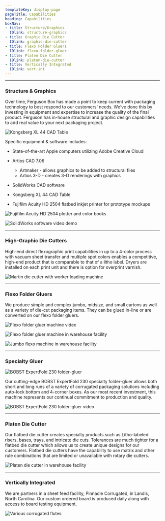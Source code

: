 ```yaml
---
templateKey: display-page
pageTitle: Capabilities
heading: Capabilities
boxNav:
- title: Structure/Graphics
  IDlink: structure-graphics
- title: Graphic Die Cutter
  IDlink: graphic-die-cutter
- title: Flexo Folder Gluers
  IDlink: flexo-folder-gluer
- title: Platen Die Cutter
  IDlink: platen-die-cutter
- title: Vertically Integrated
  IDlink: vert-int
---
```


---
<a id="structure-graphics"></a>

### Structure & Graphics

Over time, Ferguson Box has made a point to keep current with packaging technology to best respond to our customers’ needs. We’ve done this by investing in equipment and expertise to increase the quality of the final product. Ferguson has in-house structural and graphic design capabilities to add real value to your next packaging project.

![Kongsberg XL 44 CAD Table](uploads/kongsberg_cad_table.png#align-right)

Specific equipment & software includes:

* State-of-the-art Apple computers utilizing Adobe Creative Cloud
* Artios CAD 7.06

  * Artmaker - allows graphics to be added to structural files
  * Artios 3-D - creates 3-D renderings with graphics
* SolidWorks CAD software
* Kongsberg XL 44 CAD Table
* Fujifilm Acuity HD 2504 flatbed inkjet printer for prototype mockups

![Fujifilm Acuity HD 2504 plotter and color books](uploads/fujifilm_plotter_color.png#align-center)

![SolidWorks software video demo](uploads/solidworks_demo.gif#align-center)

---
<a id="graphic-die-cutter"></a> 

### High-Graphic Die Cutters

High-end direct flexographic print capabilities in up to a 4-color process with vacuum sheet transfer and multiple spot colors enables a competitive, high-end product that is comparable to that of a litho label. Dryers are installed on each print unit and there is option for overprint varnish.

![Martin die cutter with worker loading machine](uploads/martin.jpg#align-center)

---
<a id="flexo-folder-gluer"></a> 

### Flexo Folder Gluers

We produce simple and complex jumbo, midsize, and small cartons as well as a variety of die-cut packaging items. They can be glued in-line or are converted on our flexo folder gluers.

![Flexo folder gluer machine video](uploads/flexo_folder_gluer.gif#align-center)

![Flexo folder gluer machine in warehouse facility](uploads/flexo_folder_gluer.jpg#align-center)

![Jumbo flexo machine in warehouse facility](uploads/jumbo_flexo.jpg#align-center)

---
<a id="specialty-gluer"></a> 

### Specialty Gluer

![BOBST ExpertFold 230 folder-gluer](uploads/bobst_expertfold.png#align-center)

Our cutting-edge BOBST ExpertFold 230 specialty folder-gluer allows both short and long runs of a variety of corrugated packaging solutions including auto-lock bottom and 4-corner boxes. As our most recent investment, this machine represents our continual commitment to production and quality.

![BOBST ExpertFold 230 folder-gluer video](uploads/bobst.gif#align-center)

---
<a id="platen-die-cutter"></a> 

### Platen Die Cutter

Our flatbed die cutter creates specialty products such as Litho-labeled risers, bases, trays, and intricate die cuts. Tolerances are much tighter for a flatbed die cutter which allows us to create unique designs for our customers. Flatbed die cutters have the capability to use matrix and other rule combinations that are limited or unavailable with rotary die cutters.

![Platen die cutter in warehouse facility](uploads/platen_die_cutter.jpg#align-center)

---
<a id="vert-int"></a> 

### Vertically Integrated

We are partners in a sheet feed facility, Pinnacle Corrugated, in Landis, North Carolina. Our custom ordered board is produced daily along with access to board testing equipment.

![Various corrugated flutes](uploads/corrugated_flutes.jpg#align-center)
